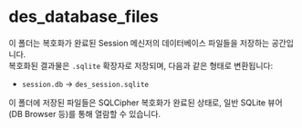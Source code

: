 # des_database_files

이 폴더는 복호화가 완료된 Session 메신저의 데이터베이스 파일들을 저장하는 공간입니다.  
복호화된 결과물은 `.sqlite` 확장자로 저장되며, 다음과 같은 형태로 변환됩니다:

- `session.db` → `des_session.sqlite`

이 폴더에 저장된 파일들은 SQLCipher 복호화가 완료된 상태로, 일반 SQLite 뷰어(DB Browser 등)를 통해 열람할 수 있습니다.
